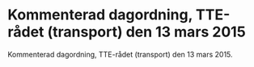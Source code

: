 # Kommenterad dagordning, TTE-rådet (transport) den 13 mars 2015

Kommenterad dagordning, TTE-rådet (transport) den 13 mars 2015.
